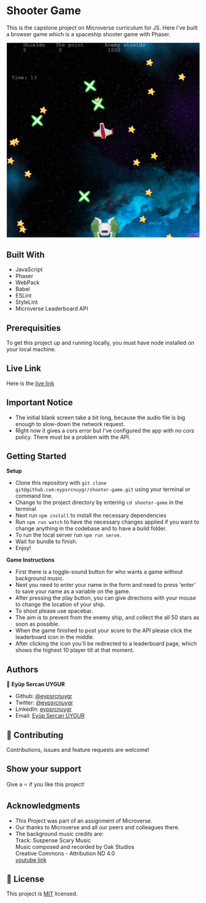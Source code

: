 # Shooter Game

This is the capstone project on Microverse curriculum for JS. Here I've built a browser game which is a spaceship shooter game with Phaser. 

![screenshot](./assets/Screenshot1.png)<br>

## Built With

- JavaScript
- Phaser
- WebPack
- Babel
- ESLint
- StyleLint
- Microverse Leaderboard API

## Prerequisities

To get this project up and running locally, you must have node installed on your local machine.

## Live Link

Here is the [live link](https://sharp-lamport-8a5538.netlify.app/)

## Important Notice

- The initial blank screen take a bit long, because the audio file is big enough to slow-down the network request.
- Rİght now it gives a cors error but I've configured the app with no cors policy. There must be a problem with the API.


## Getting Started

**Setup**

- Clone this repository with ```git clone git@github.com:eypsrcnuygr/shooter-game.git``` using your terminal or command line.<br>
- Change to the project directory by entering ```cd shooter-game``` in the terminal<br>
- Next run ```npm install``` to install the necessary dependencies<br>
- Run ```npm run watch``` to have the necessary changes applied if you want to change anything in the codebase and to have a build folder.<br>
- To run the local server run ```npm run serve```.<br>
- Wait for bundle to finish.<br>
- Enjoy!<br>

**Game Instructions**

- First there is a toggle-sound button for who wants a game without background music.<br>
- Next you need to enter your name in the form and need to press 'enter' to save your name as a variable on the game.<br>
- After pressing the play button, you can give directions with your mouse to change the location of your ship.<br>
- To shoot please use spacebar.<br>
- The aim is to prevent from the enemy ship, and collect the all 50 stars as soon as possible.<br>
- When the game finished to post your score to the API please click the leaderboard icon in the middle.<br>
- After clicking the icon you'll be redirected to a leaderboard page, which shows the highest 10 player till at that moment.<br>

## Authors

👤 **Eyüp Sercan UYGUR**

-   Github: [@eypsrcnuygr](https://github.com/eypsrcnuygr)
-   Twitter: [@eypsrcnuygr](https://twitter.com/eypsrcnuygr)
-   LinkedIn: [eypsrcnuygr](https://www.linkedin.com/in/eypsrcnuygr/)
-   Email: [Eyüp Sercan UYGUR](sercanuygur@gmail.com)


## 🤝 Contributing

Contributions, issues and feature requests are welcome!

## Show your support

Give a ⭐️ if you like this project!

## Acknowledgments

-   This Project was part of an assignment of Microverse.
-   Our thanks to Microverse and all our peers and colleagues there.
-   The background music credits are:<br> 
Track: Suspense Scary Music<br>
Music composed and recorded by Oak Studios<br>
Creative Commons - Attribution ND 4.0<br>
[youtube link](https://youtu.be/tJkQs5xEhPU)<br>

## 📝 License

This project is [MIT](https://github.com/git/git-scm.com/blob/master/MIT-LICENSE.txt) licensed.
